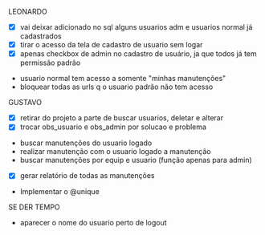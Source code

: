 LEONARDO
 - [x] vai deixar adicionado no sql alguns usuarios adm e usuarios normal já cadastrados
 - [x] tirar o acesso da tela de cadastro de usuario sem logar
 - [x] apenas checkbox de admin no cadastro de usuário, ja que todos já tem permissão padrão
 - usuario normal tem acesso a somente "minhas manutenções"
 - bloquear todas as urls q o usuario padrão não tem acesso

GUSTAVO
 - [X] retirar do projeto a parte de buscar usuarios, deletar e alterar
 - [X] trocar obs_usuario e obs_admin por solucao e problema
 - buscar manutenções do usuario logado
 - realizar manutenção com o usuario logado a manutenção
 - buscar manutenções por equip e usuario (função apenas para admin)
 - [X] gerar relatório de todas as manutenções
 - Implementar o @unique

SE DER TEMPO 
 - aparecer o nome do usuario perto de logout
